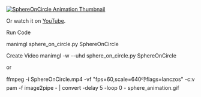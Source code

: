 [![SphereOnCircle Animation Thumbnail](sphere_animation.gif)](https://github.com/youroldmangaming/3D-SineWave-Animation/blob/main/SphereOnCircle.mp4)

Or watch it on [YouTube](https://youtu.be/wXhSkg9iTU8).

Run Code

manimgl sphere_on_circle.py SphereOnCircle 


Create Video
manimgl -w --uhd sphere_on_circle.py SphereOnCircle

or

ffmpeg -i SphereOnCircle.mp4 -vf "fps=60,scale=640:-1:flags=lanczos" -c:v pam -f image2pipe - | convert -delay 5 -loop 0 - sphere_animation.gif


